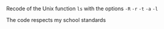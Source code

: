 Recode of the Unix function `ls` with the options `-R` `-r` `-t` `-a` `-l`

The code respects my school standards
